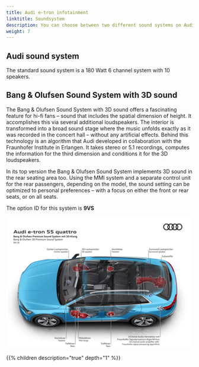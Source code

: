```yaml
---
title: Audi e-tron infotainment
linktitle: Soundsystem
description: You can choose between two different sound systems on Audi e-tron  
weight: 7
---
```


## Audi sound system

The standard sound system is a 180 Watt 6 channel system with 10 speakers. 

## Bang & Olufsen Sound System with 3D sound

The Bang & Olufsen Sound System with 3D sound offers a fascinating feature for hi-fi fans – sound that includes the spatial dimension of height. It accomplishes this via several additional loudspeakers. The interior is transformed into a broad sound stage where the music unfolds exactly as it was recorded in the concert hall – without any artificial effects. Behind this technology is an algorithm that Audi developed in collaboration with the Fraunhofer Institute in Erlangen. It takes stereo or 5.1 recordings, computes the information for the third dimension and conditions it for the 3D loudspeakers.

In its top version the Bang & Olufsen Sound System implements 3D sound in the rear seating area too. Using the MMI system and a separate control unit for the rear passengers, depending on the model, the sound setting can be optimized to personal preferences – with a focus on either the front or rear seats, or on all seats.

The option ID for this system is **9VS**

![Bang & Olufsen](soundsystem1.jpg "Bang & Olufsen sound system with 16 speakers")

{{% children description="true" depth="1" %}}
